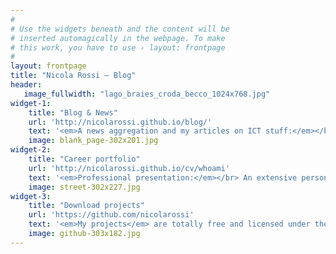 ```yaml
---
#
# Use the widgets beneath and the content will be
# inserted automagically in the webpage. To make
# this work, you have to use › layout: frontpage
#
layout: frontpage
title: "Nicola Rossi – Blog"
header:
   image_fullwidth: "lago_braies_croda_becco_1024x768.jpg"
widget-1:
    title: "Blog & News"
    url: 'http://nicolarossi.github.io/blog/'
    text: '<em>A news aggregation and my articles on ICT stuff:</em></br>Every news to be retained interesting to me is analysed and discussed.'
    image: blank_page-302x201.jpg
widget-2:
    title: "Career portfolio"
    url: 'http://nicolarossi.github.io/cv/whoami'
    text: '<em>Professional presentation:</em></br> An extensive personal presentation useful to Human-Resource dept staff looking a genius :)'
    image: street-302x227.jpg
widget-3:
    title: "Download projects"
    url: 'https://github.com/nicolarossi'
    text: '<em>My projects</em> are totally free and licensed under the MIT License. Make they your own and do with they what you want. Grab your copy or clone they at GitHub .'
    image: github-303x182.jpg
---
```

